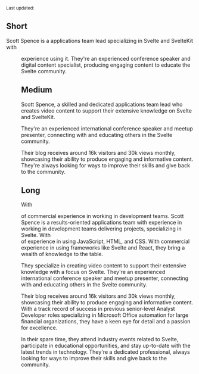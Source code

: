 <script>
  import {
    DateDistance as DD, 
    DateUpdated, 
    Small, 
  } from '$lib/components'
</script>

<Small>
  Last updated: <DateUpdated date="2023-09-16" small="true" />
</Small>

## Short

Scott Spence is a applications team lead specializing in Svelte and
SvelteKit with <DD date="2021-04-06" /> experience using it. They're
an experienced conference speaker and digital content specialist,
producing engaging content to educate the Svelte community.

## Medium

Scott Spence, a skilled and dedicated applications team lead who
creates video content to support their extensive knowledge on Svelte
and SvelteKit.

They're an experienced international conference speaker and meetup
presenter, connecting with and educating others in the Svelte
community.

Their blog receives around 16k visitors and 30k views monthly,
showcasing their ability to produce engaging and informative content.
They're always looking for ways to improve their skills and give back
to the community.

## Long

With <DD date="2018-03-18" /> of commercial experience in working in
development teams. Scott Spence is a results-oriented applications
team with experience in working in development teams delivering
projects, specializing in Svelte. With <DD date="2016-06-15" /> of
experience in using JavaScript, HTML, and CSS. With commercial
experience in using frameworks like Svelte and React, they bring a
wealth of knowledge to the table.

They specialize in creating video content to support their extensive
knowledge with a focus on Svelte. They're an experienced international
conference speaker and meetup presenter, connecting with and educating
others in the Svelte community.

Their blog receives around 16k visitors and 30k views monthly,
showcasing their ability to produce engaging and informative content.
With a track record of success in previous senior-level Analyst
Developer roles specializing in Microsoft Office automation for large
financial organizations, they have a keen eye for detail and a passion
for excellence.

In their spare time, they attend industry events related to Svelte,
participate in educational opportunities, and stay up-to-date with the
latest trends in technology. They're a dedicated professional, always
looking for ways to improve their skills and give back to the
community.
